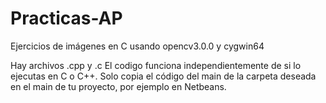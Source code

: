 # Practicas-AP

Ejercicios de imágenes en C usando opencv3.0.0 y cygwin64

Hay archivos .cpp y .c El codigo funciona independientemente de si lo ejecutas en C o C++.
Solo copia el código del main de la carpeta deseada en el main de tu proyecto, por ejemplo en Netbeans.
